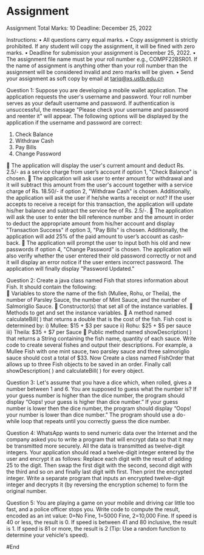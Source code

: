 # Assignment


Assignment
Total Marks: 10
Deadline: December 25, 2022

Instructions:
•	All questions carry equal marks.
•	Copy assignment is strictly prohibited. If any student will copy the assignment, it will be fined with zero marks.
•	Deadline for submission your assignment is December 25, 2022.
•	The assignment file name must be your roll number e.g., COMPF22BSR01. If the name of assignment is anything other than your roll number than the assignment will be considered invalid and zero marks will be given.
•	Send your assignment as soft copy by email at tariq@xs.ustb.edu.cn

Question 1: Suppose you are developing a mobile wallet application. The application requests the user's username and password. Your roll number serves as your default username and password. If authentication is unsuccessful, the message "Please check your username and password and reenter it" will appear. The following options will be displayed by the application if the username and password are correct:
1.	Check Balance
2.	Withdraw Cash
3.	Pay Bills
4.	Change Password

	The application will display the user's current amount and deduct Rs. 2.5/- as a service charge from user’s account if option 1, "Check Balance" is chosen.
	The application will ask user to enter amount for withdrawal and it will subtract this amount from the user's account together with a service charge of Rs. 18.50/- if option 2, "Withdraw Cash" is chosen. Additionally, the application will ask the user if he/she wants a receipt or not? If the user accepts to receive a receipt for this transaction, the application will update his/her balance and subtract the service fee of Rs. 2.5/-.
	The application will ask the user to enter the bill reference number and the amount in order to deduct the appropriate amount from his/her account and display "Transaction Success" if option 3, "Pay Bills" is chosen. Additionally, the application will add 25% of the paid amount to user’s account as cash-back.
	The application will prompt the user to input both his old and new passwords if option 4, "Change Password" is chosen. The application will also verify whether the user entered their old password correctly or not and it will display an error notice if the user enters incorrect password. The application will finally display "Password Updated."

Question 2: Create a java class named Fish that stores information about Fish. It should contain the following:  
	Variables to store the name of the fish (Mullee, Rohu, or Theila), the number of Parsley Sauce, the number of Mint Sauce, and the number of Salmoriglio Sauce. 
	Constructor(s) that set all of the instance variables. 
	Methods to get and set the instance variables.
	A method named calculateBill( ) that returns a double that is the cost of the fish. 
Fish cost is determined by: 
i) Mullee: $15 + $3 per sauce 
ii) Rohu: $25 + $5 per sauce 
iii) Theila: $35 + $7 per Sauce
	Public method named showDescription( ) that returns a String containing the fish name, quantity of each sauce.
Write code to create several fishes and output their descriptions. For example, a Mullee Fish with one mint sauce, two parsley sauce and three salmoriglio sauce should cost a total of $33. Now Create a class named FishOrder that allows up to three Fish objects to be saved in an order. Finally call showDescription( ) and calculateBill( ) for every object.

Question 3:  Let's assume that you have a dice which, when rolled, gives a number between 1 and 6. You are supposed to guess what the number is? If your guess number is higher than the dice number, the program should display “Oops! your guess is higher than dice number.” If your guess number is lower then the dice number, the program should display “Oops! your number is lower than dice number.” The program should use a do-while loop that repeats until you correctly guess the dice number. 

Question 4: WhatsApp wants to send numeric data over the Internet and the company asked you to write a program that will encrypt data so that it may be transmitted more securely. All the data is transmitted as twelve-digit integers. Your application should read a twelve-digit integer entered by the user and encrypt it as follows: Replace each digit with the result of adding 25 to the digit. Then swap the first digit with the second, second digit with the third and so on and finally last digit with first. Then print the encrypted integer. Write a separate program that inputs an encrypted twelve-digit integer and decrypts it (by reversing the encryption scheme) to form the original number.

Question 5: You are playing a game on your mobile and driving car little too fast, and a police officer stops you. Write code to compute the result, encoded as an int value: 0=No Fine, 1=5000 Fine, 2=10,000 Fine. If speed is 40 or less, the result is 0. If speed is between 41 and 80 inclusive, the result is 1. If speed is 81 or more, the result is 2 (Tip: Use a random function to determine your vehicle's speed).

#End

